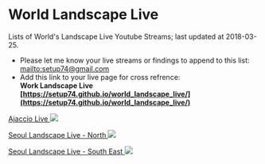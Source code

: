 # World Landscape Live
Lists of World's Landscape Live Youtube Streams; last updated at 2018-03-25.

- Please let me know your live streams or findings to append to this list:
  [mailto:setup74@gmail.com](mailto:setup74@gmail.com)
- Add this link to your live page for cross refrence: <br/>
  **Work Landscape Live [https://setup74.github.io/world_landscape_live/](https://setup74.github.io/world_landscape_live/)**


[Ajaccio Live ![](http://img.youtube.com/vi/sDNHnV4gL6k/1.jpg)](https://www.youtube.com/watch?v=sDNHnV4gL6k)

[Seoul Landscape Live - North ![](http://img.youtube.com/vi/i1YvOuuliTk/1.jpg)](http://www.youtube.com/watch?v=i1YvOuuliTk)

[Seoul Landscape Live - South East ![](http://img.youtube.com/vi/JOAJlnmcCMY/1.jpg)](https://www.youtube.com/watch?v=JOAJlnmcCMY)

